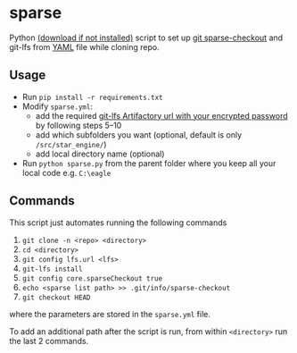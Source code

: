 # sparse

Python [(download if not installed)](https://www.python.org/downloads/ "Download Python") script to set up [git sparse-checkout](https://git-scm.com/docs/git-read-tree#_sparse_checkout) and git-lfs from [YAML](https://yaml.org/) file while cloning repo.

## Usage

- Run `pip install -r requirements.txt`
- Modify `sparse.yml`:
	- add the required [git-lfs Artifactory url with your encrypted password](https://eagleinvsys.atlassian.net/wiki/spaces/SDDEVOPS/pages/938973896/GIT-LFS+Configuration+DO+THIS+FIRST) by following steps 5–10
	- add which subfolders you want (optional, default is only `/src/star_engine/`) 
	- add local directory name (optional)
- Run `python sparse.py` from the parent folder where you keep all your local code e.g. `C:\eagle`

## Commands

This script just automates running the following commands

1. `git clone -n <repo> <directory>`
2. `cd <directory>`
3. `git config lfs.url <lfs>`
4. `git-lfs install`
5. `git config core.sparseCheckout true`
6. `echo <sparse list path> >> .git/info/sparse-checkout`
7. `git checkout HEAD`

where the parameters are stored in the `sparse.yml` file.

To add an additional path after the script is run, from within `<directory>` run the last 2 commands. 